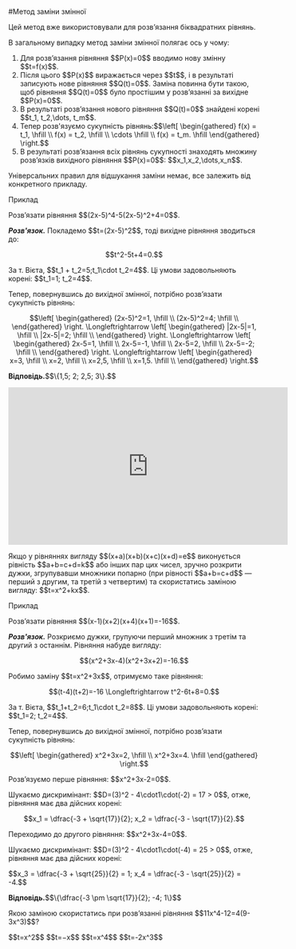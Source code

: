 #Метод заміни змінної

<p>Цей метод вже використовували для розв’язання біквадратних рівнянь.</p>

<p>В загальному випадку метод заміни змінної полягає ось у чому:</p>

<ol>
<li>Для розв’язання рівняння $$P(x)=0$$ вводимо нову змінну $$t=f(x)$$.</li>
<li>Після цього $$P(x)$$ виражається через $$t$$, і в результаті записують нове рівняння $$Q(t)=0$$. Заміна повинна бути такою, щоб рівняння $$Q(t)=0$$ було простішим у розв’язанні за вихідне $$P(x)=0$$.</li>
<li>В результаті розв’язання нового рівняння $$Q(t)=0$$ знайдені корені $$t_1, t_2,\dots, t_m$$.</li>
<li>Тепер розв'язуємо сукупність рівнянь:$$\left[ \begin{gathered}
		f(x) = t_1, \hfill \\
		f(x) = t_2, \hfill \\
		\cdots \hfill \\
		f(x) = t_m. \hfill
		\end{gathered}
		\right.$$
</li>
<li>В результаті розв’язання всіх рівнянь сукупності знаходять множину розв’язків вихідного рівняння $$P(x)=0$$: $$x_1,x_2,\dots,x_n$$.</li>
</ol>

<p>Універсальних правил для відшукання заміни немає, все залежить від конкретного прикладу.</p>

<div class="space">
<div class="task-wrap">
<span class="task">Приклад</span>
<div class="task-text">
<p>Розв’язати рівняння $$(2x-5)^4-5(2x-5)^2+4=0$$.</p>
<p><b><i>Розв'язок.</i></b> Покладемо $$t=(2x-5)^2$$, тоді вихідне рівняння зводиться до:</p>
<p align="center">$$t^2-5t+4=0.$$</p>
<p>За т. Вієта, $$t_1 + t_2=5;t_1\cdot t_2=4$$. Ці умови задовольняють корені: $$t_1=1; t_2=4$$.</p>
<p>Тепер, повернувшись до вихідної змінної, потрібно розв’язати сукупність рівнянь:</p>
<p align="center">$$\left[ \begin{gathered}
			(2x-5)^2=1, \hfill \\
			(2x-5)^2=4; \hfill \\
			\end{gathered}
			\right. \Longleftrightarrow \left[ \begin{gathered}
			|2x-5|=1, \hfill \\
			|2x-5|=2; \hfill \\
			\end{gathered}
			\right. \Longleftrightarrow \left[ \begin{gathered}
			2x-5=1, \hfill \\
			2x-5=-1, \hfill \\
			2x-5=2, \hfill \\
			2x-5=-2; \hfill \\
			\end{gathered}
			\right. \Longleftrightarrow \left[ \begin{gathered}
			x=3, \hfill \\
			x=2, \hfill \\
			x=2,5, \hfill \\
			x=1,5. \hfill \\
			\end{gathered}
			\right.$$
</p>
<p><b>Відповідь.</b>$$\{1,5; 2; 2,5; 3\}.$$</p>
</div>
</div>
</div>

<div class="fluidMedia">
<iframe align="center" width="560" height="315" src="https://www.youtube.com/embed/PSqWe4i7WAM" frameborder="0" allowfullscreen></iframe>
</div>
<div class="popup">
</div>

<p>Якщо у рівняннях вигляду $$(x+a)(x+b)(x+c)(x+d)=e$$ виконується рівність $$a+b=c+d=k$$ або інших пар цих чисел, зручно розкрити дужки, згрупувавши множники попарно (при рівності $$a+b=c+d$$ — перший з другим, та третій з четвертим) та скористатись заміною вигляду: $$t=x^2+kx$$.</p>

<div class="space">
<div class="task-wrap">
<span class="task">Приклад</span>
<div class="task-text">
<p>Розв’язати рівняння $$(x-1)(x+2)(x+4)(x+1)=-16$$.</p>
<p><b><i>Розв'язок.</i></b> Розкриємо дужки, групуючи перший множник з третім та другий з останнім. Рівняння набуде вигляду:</p>
<p align="center">$$(x^2+3x-4)(x^2+3x+2)=-16.$$</p>
<p>Робимо заміну $$t=x^2+3x$$, отримуємо таке рівняння:</p>
<p align="center">$$(t-4)(t+2)=-16 \Longleftrightarrow t^2-6t+8=0.$$</p>
<p>За т. Вієта, $$t_1+t_2=6;t_1\cdot t_2=8$$. Ці умови задовольняють корені: $$t_1=2; t_2=4$$.</p>
<p>Тепер, повернувшись до вихідної змінної, потрібно розв’язати сукупність рівнянь:</p>
<p align="center">$$\left[ \begin{gathered}
			x^2+3x=2, \hfill \\
			x^2+3x=4. \hfill
			\end{gathered}
			\right.$$
</p>
<p>Розв’язуємо перше рівняння: $$x^2+3x-2=0$$.</p>
<p>Шукаємо дискримінант: $$D=(3)^2 - 4\cdot1\cdot(-2) = 17 > 0$$, отже, рівняння має два дійсних корені:</p>
<p align="center">$$x_1 = \dfrac{-3 + \sqrt{17}}{2}; x_2 = \dfrac{-3 - \sqrt{17}}{2}.$$</p>
<p>Переходимо до другого рівняння: $$x^2+3x-4=0$$.</p>
<p>Шукаємо дискримінант: $$D=(3)^2 - 4\cdot1\cdot(-4) = 25 > 0$$, отже, рівняння має два дійсних корені:</p>
<p>$$x_3 = \dfrac{-3 + \sqrt{25}}{2} = 1; x_4 = \dfrac{-3 - \sqrt{25}}{2} = -4.$$</p>
<p><b>Відповідь.</b>$$\{\dfrac{-3 \pm \sqrt{17}}{2}; -4; 1\}$$</p>
</div>
</div>
</div>


<quiz correctLabel="correct" incorrectLabel="incorrect" checkLabel="check">
    <question text="">
        <p>Якою заміною скористатись при розв’язанні рівняння $$11x^4-12=4(9-3x^3)$$?</p>
        <answer correct>$$t=x^2$$</answer>
        <answer>$$t=−x$$</answer>
        <answer>$$t=x^4$$</answer>
        <answer>$$t=-2x^3$$</answer>
        </question>
<quiz>
